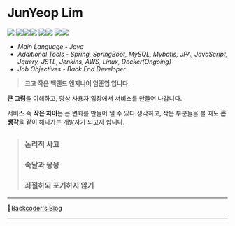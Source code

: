 # JunYeop Lim

<img src="https://img.shields.io/badge/JAVA-007396?style=for-the-badge&logo=java&logoColor=white"> <img src="https://img.shields.io/badge/Spring-6DB33F?style=for-the-badge&logo=Spring&logoColor=white"><img src="https://img.shields.io/badge/mysql-4479A1?style=for-the-badge&logo=mysql&logoColor=white"><img src="https://img.shields.io/badge/javascript-F7DF1E?style=for-the-badge&logo=javascript&logoColor=black"> <img src="https://img.shields.io/badge/jquery-0769AD?style=for-the-badge&logo=jquery&logoColor=white"><img src="https://img.shields.io/badge/html-E34F26?style=for-the-badge&logo=html5&logoColor=white"> <img src="https://img.shields.io/badge/css-1572B6?style=for-the-badge&logo=css3&logoColor=white"><img src="https://img.shields.io/badge/linux-FCC624?style=for-the-badge&logo=linux&logoColor=black">

* *Main Language - Java*
* *Additional Tools - Spring, SpringBoot, MySQL, Mybatis, JPA, JavaScript, Jquery, JSTL, Jenkins, AWS, Linux, Docker(Ongoing)*
* *Job Objectives - Back End Developer*



> **크고 작은** **백엔드 엔지니어 임준엽 입니다.**

**큰 그림**을 이해하고, 항상 사용자 입장에서 서비스를 만들어 나갑니다.

서비스 속 **작은 차이**는 큰 변화를 만들어 낼 수 있다 생각하고, 작은 부분들을 볼 때도 **큰 생각**을 같이 해나가는 개발자가 되고자 합니다.

## 

> ### 논리적 사고
>
> ### 숙달과 응용 
>
> ### 좌절하되 포기하지 않기

---

🔗[Backcoder's Blog](https://backcoder.tistory.com/)

---



